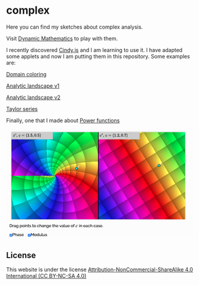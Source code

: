 # complex
Here you can find my sketches about complex analysis. 

Visit [Dynamic Mathematics](https://jcponce.github.io/) to play with them.

I recently discovered [Cindy.js](https://cindyjs.org/) and I am learning to use it. I have adapted some applets and now I am putting them in this repository. Some examples are:

[Domain coloring](https://jcponce.github.io/complex/domcoloring/)

[Analytic landscape v1](https://jcponce.github.io/complex/dclandscape/)

[Analytic landscape v2](https://jcponce.github.io/complex/analyticlandscape/)

[Taylor series](https://jcponce.github.io/complex/taylorseries/)

Finally, one that I made about [Power functions](https://jcponce.github.io/complex/powerfunction/)

![alt tag](https://github.com/jcponce/complex/blob/gh-pages/screenshot.png)

## License

This website is under the license [Attribution-NonCommercial-ShareAlike 4.0 International (CC BY-NC-SA 4.0)](https://creativecommons.org/licenses/by-nc-sa/4.0/)


